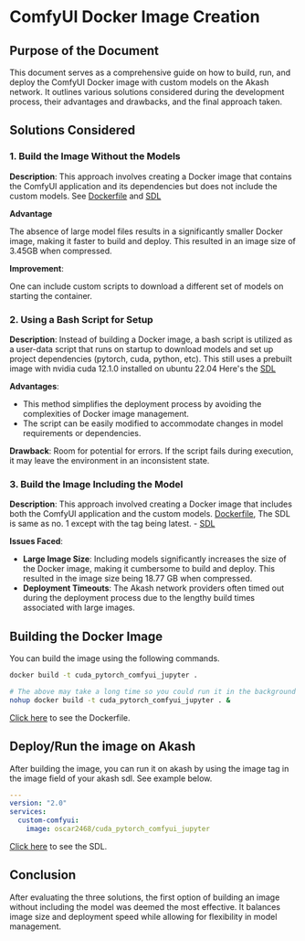# ComfyUI Docker Image Creation

## Purpose of the Document

This document serves as a comprehensive guide on how to build, run, and deploy the ComfyUI Docker image with custom models on the Akash network. It outlines various solutions considered during the development process, their advantages and drawbacks, and the final approach taken.

## Solutions Considered

### 1. Build the Image Without the Models

**Description**: This approach involves creating a Docker image that contains the ComfyUI application and its dependencies but does not include the custom models. See [Dockerfile](./Dockerfile) and [SDL](./sdl_no_models.yml)

**Advantage**

The absence of large model files results in a significantly smaller Docker image, making it faster to build and deploy. This resulted in an image size of 3.45GB when compressed.

**Improvement**:

One can include custom scripts to download a different set of models on starting the container.

### 2. Using a Bash Script for Setup

**Description**: Instead of building a Docker image, a bash script is utilized as a user-data script that runs on startup to download models and set up project dependencies (pytorch, cuda, python, etc). This still uses a prebuilt image with nvidia cuda 12.1.0 installed on ubuntu 22.04 Here's the [SDL](./sdl_no_image.yml)

**Advantages**:

- This method simplifies the deployment process by avoiding the complexities of Docker image management.
- The script can be easily modified to accommodate changes in model requirements or dependencies.

**Drawback**:
Room for potential for errors. If the script fails during execution, it may leave the environment in an inconsistent state.

### 3. Build the Image Including the Model

**Description**: This approach involved creating a Docker image that includes both the ComfyUI application and the custom models. [Dockerfile](./Dockerfile_withModels), The SDL is same as no. 1 except with the tag being latest. - [SDL](./sdl.yml)

**Issues Faced**:

- **Large Image Size**: Including models significantly increases the size of the Docker image, making it cumbersome to build and deploy. This resulted in the image size being 18.77 GB when compressed.
- **Deployment Timeouts**: The Akash network providers often timed out during the deployment process due to the lengthy build times associated with large images.

## Building the Docker Image

You can build the image using the following commands.

```bash
docker build -t cuda_pytorch_comfyui_jupyter .

# The above may take a long time so you could run it in the background
nohup docker build -t cuda_pytorch_comfyui_jupyter . &
```

[Click here](./Dockerfile) to see the Dockerfile.

## Deploy/Run the image on Akash

After building the image, you can run it on akash by using the image tag in the image field of your akash sdl. See example below.

```yml
---
version: "2.0"
services:
  custom-comfyui:
    image: oscar2468/cuda_pytorch_comfyui_jupyter
```

[Click here](./sdl.yml) to see the SDL.

## Conclusion

After evaluating the three solutions, the first option of building an image without including the model was deemed the most effective. It balances image size and deployment speed while allowing for flexibility in model management.
